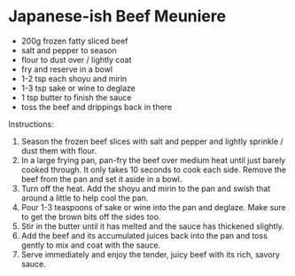 # Japanese-ish Beef Meuniere

* 200g frozen fatty sliced beef
* salt and pepper to season
* flour to dust over / lightly coat
* fry and reserve in a bowl
* 1-2 tsp each shoyu and mirin
* 1-3 tsp sake or wine to deglaze
* 1 tsp butter to finish the sauce
* toss the beef and drippings back in there

Instructions:

1. Season the frozen beef slices with salt and pepper and lightly sprinkle / dust them with flour.
2. In a large frying pan, pan-fry the beef over medium heat until just barely cooked through. It only takes 10 seconds
   to cook each side. Remove the beef from the pan and set it aside in a bowl.
3. Turn off the heat. Add the shoyu and mirin to the pan and swish that around a little to help cool the pan.
4. Pour 1-3 teaspoons of sake or wine into the pan and deglaze. Make sure to get the brown bits off the sides too.
5. Stir in the butter until it has melted and the sauce has thickened slightly.
6. Add the beef and its accumulated juices back into the pan and toss gently to mix and coat with the sauce.
7. Serve immediately and enjoy the tender, juicy beef with its rich, savory sauce.